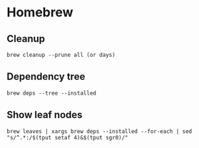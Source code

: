 # Homebrew


## Cleanup
`brew cleanup --prune all (or days)`

## Dependency tree
`brew deps --tree --installed`

## Show leaf nodes
`brew leaves | xargs brew deps --installed --for-each | sed "s/^.*:/$(tput setaf 4)&$(tput sgr0)/"`
